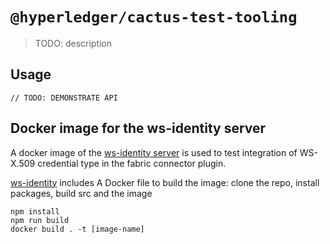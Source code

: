 # `@hyperledger/cactus-test-tooling`

> TODO: description

## Usage

```
// TODO: DEMONSTRATE API
```
## Docker image for the ws-identity server

A docker image of the [ws-identity server](https://hub.docker.com/repository/docker/brioux/ws-identity) is used to test integration of WS-X.509 credential type in the fabric connector plugin.

[ws-identity](https://github.com/brioux/ws-identity) includes A Docker file to build the image:
clone the repo, install packages, build src and the image
```
npm install
npm run build
docker build . -t [image-name]
```

